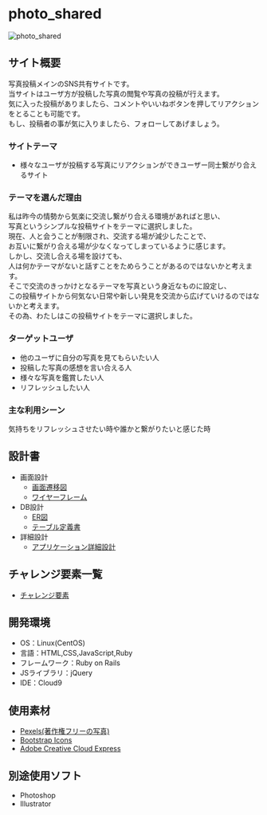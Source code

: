 # photo_shared

![photo_shared](https://user-images.githubusercontent.com/95330893/155886080-4c8fcdb3-4e9c-4c8d-8761-fc2827c4bb38.jpg)

## サイト概要
写真投稿メインのSNS共有サイトです。<br>
当サイトはユーザ方が投稿した写真の閲覧や写真の投稿が行えます。<br>
気に入った投稿がありましたら、コメントやいいねボタンを押してリアクションをとることも可能です。<br>
もし、投稿者の事が気に入りましたら、フォローしてあげましょう。

### サイトテーマ
- 様々なユーザが投稿する写真にリアクションができユーザー同士繋がり合えるサイト

### テーマを選んだ理由
私は昨今の情勢から気楽に交流し繋がり合える環境があればと思い、<br>
写真というシンプルな投稿サイトをテーマに選択しました。<br>
現在、人と会うことが制限され、交流する場が減少したことで、<br>
お互いに繋がり合える場が少なくなってしまっているように感じます。<br>
しかし、交流し合える場を設けても、<br>
人は何かテーマがないと話すことをためらうことがあるのではないかと考えます。<br>
そこで交流のきっかけとなるテーマを写真という身近なものに設定し、<br>
この投稿サイトから何気ない日常や新しい発見を交流から広げていけるのではないかと考えます。<br>
その為、わたしはこの投稿サイトをテーマに選択しました。


### ターゲットユーザ
- 他のユーザに自分の写真を見てもらいたい人
- 投稿した写真の感想を言い合える人
- 様々な写真を鑑賞したい人
- リフレッシュしたい人

### 主な利用シーン
気持ちをリフレッシュさせたい時や誰かと繋がりたいと感じた時

## 設計書
- 画面設計
  - [画面遷移図](<https://drive.google.com/file/d/10YY1O6RzO_IIwb1atUMq5fkuDkLWjZGE/view?usp=sharing>)
  - [ワイヤーフレーム](<https://drive.google.com/file/d/1sXhohOHA9N4qJfevlNFzD2IKcf08RJat/view?usp=sharing>)
- DB設計
  - [ER図](<https://drive.google.com/file/d/1EQe7WsUal0ZZSz0IrlOn2oK285ceTDJH/view?usp=sharing>)
  - [テーブル定義書](<https://docs.google.com/spreadsheets/d/1SiIu6EbipzP2mcse3snapJOxRtwTPaoRjOus3EViUkM/edit?usp=sharing>)
- 詳細設計
  - [アプリケーション詳細設計](<https://docs.google.com/spreadsheets/d/1-3QRJWyPzGKFCvbV0BoAieAqyiwjmEj9VRpwDFOvpXc/edit?usp=sharing>)

## チャレンジ要素一覧
- [チャレンジ要素](<https://docs.google.com/spreadsheets/d/1eJ0WDbh7LAfBq_Lhzi4PIkZ_fcqpA_sePDnOaCat8zM/edit?usp=sharing>)

## 開発環境
- OS：Linux(CentOS)
- 言語：HTML,CSS,JavaScript,Ruby
- フレームワーク：Ruby on Rails
- JSライブラリ：jQuery
- IDE：Cloud9

## 使用素材
- [Pexels(著作権フリーの写真)](<https://www.pexels.com/ja-jp/>)
- [Bootstrap Icons](<https://icons.getbootstrap.jp/>)
- [Adobe Creative Cloud Express](<https://express.adobe.com/ja-JP/sp/>)

## 別途使用ソフト
- Photoshop
- Illustrator